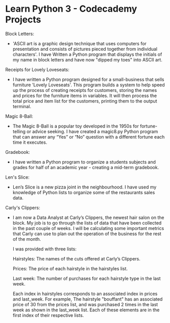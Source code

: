 # Learn Python 3 - Codecademy Projects

Block Letters:

- 'ASCII art is a graphic design technique that uses computers for presentation and consists of pictures pieced together from individual characters'. 
I have Written a Python program that displays the initials of my name in block letters and have now "dipped my toes" into ASCII art.

Receipts for Lovely Loveseats:

- I have written a Python program designed for a small-business that sells furniture 'Lovely Loveseats'. This program builds a system to help speed up the process of creating receipts for customers, storing the names and prices for the furniture items in variables. It will then process the total price and item list for the customers, printing them to the output terminal.

Magic 8-Ball:

- The Magic 8-Ball is a popular toy developed in the 1950s for fortune-telling or advice seeking. I have created a magic8.py Python program that can answer any “Yes” or “No” question with a different fortune each time it executes.

Gradebook:

- I have written a Python program to organize a students subjects and grades for half of an academic year - creating a mid-term gradebook.

Len's Slice:

- Len’s Slice is a new pizza joint in the neighbourhood. I have used my knowledge of Python lists to organize some of the restaurants sales data.     

Carly's Clippers:

- I am now a Data Analyst at Carly’s Clippers, the newest hair salon on the block. My job is to go through the lists of data that have been collected in the past couple of weeks. I will be calculating some important metrics that Carly can use to plan out the operation of the business for the rest of the month.  

  I was provided with three lists: 

  Hairstyles: The names of the cuts offered at Carly’s Clippers.
  
  Prices: The price of each hairstyle in the hairstyles list.
  
  Last week: The number of purchases for each hairstyle type in the last week.

  Each index in hairstyles corresponds to an associated index in prices and last_week. For example, The hairstyle "bouffant" has an associated price of 30 from the       prices list, and was purchased 2 times in the last week as shown in the last_week list. Each of these elements are in the first index of their respective lists.
